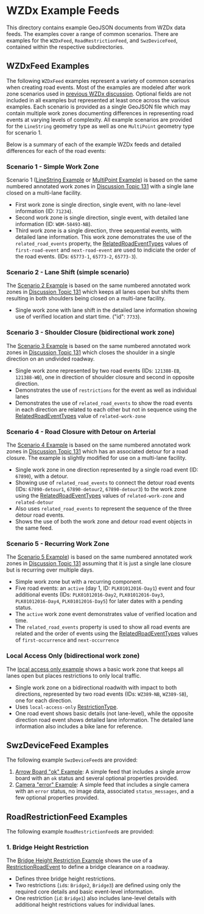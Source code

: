 # WZDx Example Feeds
This directory contains example GeoJSON documents from WZDx data feeds. The examples cover a range of common scenarios. There are examples for the `WZDxFeed`, `RoadRestrictionFeed`, and `SwzDeviceFeed`, contained within the respective subdirectories.

## WZDxFeed Examples
The following `WZDxFeed` examples represent a variety of common scenarios when creating road events. Most of the examples are modeled after work zone scenarios used in [previous WZDx discussion](https://github.com/usdot-jpo-ode/jpo-wzdx/discussions/131). Optional fields are not included in all examples but represented at least once across the various examples. Each scenario is provided as a single GeoJSON file which may contain multiple work zones documenting differences in representing road events at varying levels of complexity. All example scenarios are provided for the `LineString` geometry type as well as one `MultiPoint` geometry type for scenario 1.

Below is a summary of each of the example WZDx feeds and detailed differences for each of the road events:

### Scenario 1  - Simple Work Zone
Scenario 1 ([LineString Example](/examples/WZDxFeed/scenario1_simple_linestring_example.geojson) or [MultiPoint Example](/examples/WZDxFeed/scenario1_simple_multipoint_example.geojson)) is based on the same numbered annotated work zones in [Discussion Topic 131](https://github.com/usdot-jpo-ode/jpo-wzdx/discussions/131) with a single lane closed on a multi-lane facility.

- First work zone is single direction, single event, with no lane-level information (ID: `71234`).
- Second work zone is single direction, single event, with detailed lane information (ID: `WDM-58493-NB`).
- Third work zone is a single direction, three sequential events, with detailed lane information. This work zone demonstrates the use of the `related_road_events` property, the [RelatedRoadEventTypes](/spec-content/enumerated-types/RelatedRoadEventType.md) values of `first-road-event` and `next-road-event` are used to indiciate the order of the road events. (IDs: `65773-1`, `65773-2`, `65773-3`).

### Scenario 2 - Lane Shift (simple scenario)
The [Scenario 2 Example](/examples/WZDxFeed/scenario2_laneshift_linestring_example.geojson) is based on the same numbered annotated work zones in [Discussion Topic 131](https://github.com/usdot-jpo-ode/jpo-wzdx/discussions/131) which keeps all lanes open but shifts them resulting in both shoulders being closed on a multi-lane facility.

- Single work zone with lane shift in the detailed lane information showing use of verified location and start time. ("id": `7733`).

### Scenario 3 - Shoulder Closure (bidirectional work zone)
The [Scenario 3 Example](/examples/WZDxFeed/scenario3_shoulder_bidirectional_linestring_example.geojson) is based on the same numbered annotated work zones in [Discussion Topic 131](https://github.com/usdot-jpo-ode/jpo-wzdx/discussions/131) which closes the shoulder in a single direction on an undivided roadway.

- Single work zone represented by two road events (IDs: `121388-EB`, `121388-WB`), one in direction of shoulder closure and second in opposite direction.
- Demonstrates the use of `restrictions` for the event as well as individual lanes
- Demonstrates the use of `related_road_events` to show the road events in each direction are related to each other but not in sequence using the [RelatedRoadEventTypes](/spec-content/enumerated-types/RelatedRoadEventType.md) value of `related-work-zone`

### Scenario 4 - Road Closure with Detour on Arterial
The [Scenario 4 Example](/examples/WZDxFeed/scenario4_detour_linestring_example.geojson) is based on the same numbered annotated work zones in [Discussion Topic 131](https://github.com/usdot-jpo-ode/jpo-wzdx/discussions/131) which has an associated detour for a road closure.  The example is slightly modified for use on a multi-lane facility.

- Single work zone in one direction represented by a single road event (ID: `67890`), with a detour.
- Showing use of `related_road_events` to connect the detour road events (IDs: `67890-detour1`, `67890-detour2`, `67890-detour3`) to the work zone using the [RelatedRoadEventTypes](/spec-content/enumerated-types/RelatedRoadEventType.md) values of `related-work-zone` and `related-detour`
- Also uses `related_road_events` to represent the sequence of the three detour road events.
- Shows the use of both the work zone and detour road event objects in the same feed.

### Scenario 5 - Recurring Work Zone
The [Scenario 5 Example](/examples/WZDxFeed/scenario5_recurring_linestring_example.geojson)) is based on the same numbered annotated work zones in [Discussion Topic 131](https://github.com/usdot-jpo-ode/jpo-wzdx/discussions/131) assuming that it is just a single lane closure but is recurring over multiple days.

- Simple work zone but with a recurring component.
- Five road events: an `active` (day 1, ID: `PLK01012016-Day1`) event and four additional events (IDs: `PLK01012016-Day2`, `PLK01012016-Day3`, `PLK01012016-Day4`, `PLK01012016-Day5`) for later dates with a pending status.
- The `active` work zone event demonstrates value of verified location and time.
- The `related_road_events` property is used to show all road events are related and the order of events using the [RelatedRoadEventTypes](/spec-content/enumerated-types/RelatedRoadEventType.md) values of `first-occurrence` and `next-occurrence`

### Local Access Only (bidirectional work zone)
The [local access only example](/examples/WZDxFeed/local_access_only_bidirectional_linestring_example.geojson) shows a basic work zone that keeps all lanes open but places restrictions to only local traffic.

- Single work zone on a bidirectional roadwith with impact to both directions, represented by two road events (IDs: `WZ389-NB`, `WZ389-SB`), one for each direction.
- Uses `local-access-only` [RestrictionType](/spec-content/enumerated-types/RestrictionType.md).
- One road event shows basic details (not lane-level), while the opposite direction road event shows detailed lane information. The detailed lane information also includes a bike lane for reference.

## SwzDeviceFeed Examples
The following example `SwzDeviceFeed`s are provided:

1. [Arrow Board "ok" Example](/examples/SwzDeviceFeed/arrow_board_ok_example.geojson): A simple feed that includes a single arrow board with an `ok` status and several optional properties provided.
2. [Camera "error" Example](/examples/SwzDeviceFeed/camera_error_example.geojson): A simple feed that includes a single camera with an `error` status, no image data, associated `status_messages`, and a few optional properties provided.

## RoadRestrictionFeed Examples
The following example `RoadRestrictionFeed`s are provided:

### 1. Bridge Height Restriction
The [Bridge Height Restriction Example](/examples/RoadRestrictionFeed/bridge_height_restriction_linestring_example.geojson) shows the use of a [RestrictionRoadEvent](/spec-content/objects/RestrictionRoadEvent.md) to define a bridge clearance on a roadway.

- Defines three bridge height restrictions.
- Two restrictions (`id`s: `Bridge2`, `Bridge3`) are defined using only the required core details and basic event-level information.
- One restriction (`id`: `Bridge1`) also includes lane-level details with additional height restrictions values for individual lanes.
